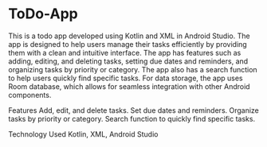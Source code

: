 # ToDo-App

This is a todo app developed using Kotlin and XML in Android Studio. The app is designed to help users manage their tasks efficiently by providing them with a clean and intuitive interface. The app has features such as adding, editing, and deleting tasks, setting due dates and reminders, and organizing tasks by priority or category. The app also has a search function to help users quickly find specific tasks. For data storage, the app uses Room database, which allows for seamless integration with other Android components.

Features
Add, edit, and delete tasks.
Set due dates and reminders.
Organize tasks by priority or category.
Search function to quickly find specific tasks.

Technology Used
Kotlin,
XML,
Android Studio
